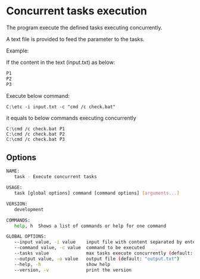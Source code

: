 # Concurrent tasks execution
The program execute the defined tasks executing concurrently.

A text file is provided to feed the parameter to the tasks.

Example:

If the content in the text (input.txt) as below:
```txt
P1
P2
P3
```

Execute below command:
```batch
C:\etc -i input.txt -c "cmd /c check.bat"
```

it equals to below commands executing concurrently
```batch
C:\cmd /c check.bat P1
C:\cmd /c check.bat P2
C:\cmd /c check.bat P3
```

## Options

```sh
NAME:
   task - Execute concurrent tasks

USAGE:
   task [global options] command [command options] [arguments...]

VERSION:
   development

COMMANDS:
   help, h  Shows a list of commands or help for one command

GLOBAL OPTIONS:
   --input value, -i value    input file with content separated by enter
   --command value, -c value  command to be executed
   --tasks value              max tasks execute concurrently (default: 5)
   --output value, -o value   output file (default: "output.txt")
   --help, -h                 show help
   --version, -v              print the version
```
